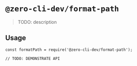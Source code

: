 # `@zero-cli-dev/format-path`

> TODO: description

## Usage

```
const formatPath = require('@zero-cli-dev/format-path');

// TODO: DEMONSTRATE API
```
